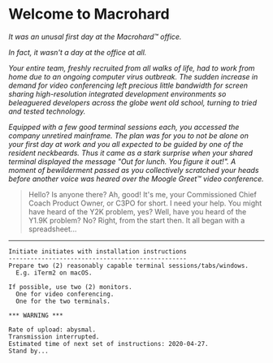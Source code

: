 # Welcome to Macrohard

_It was an unusal first day at the Macrohard™ office._

_In fact, it wasn't a day at the office at all._

_Your entire team, freshly recruited from all walks of life, had to work from home due to an ongoing computer virus outbreak. The sudden increase in demand for video conferencing left precious little bandwidth for screen sharing high-resolution integrated development environments so beleaguered developers across the globe went old school, turning to tried and tested technology._

_Equipped with a few good terminal sessions each, you accessed the company unretired mainframe. The plan was for you to not be alone on your first day at work and you all expected to be guided by one of the resident neckbeards. Thus it came as a stark surprise when your shared terminal displayed the message "Out for lunch. You figure it out!". A moment of bewilderment passed as you collectively scratched your heads before another voice was heared over the Moogle Greet™ video conference._

> Hello? Is anyone there? Ah, good! It's me, your Commissioned Chief Coach Product Owner, or C3PO for short. I need your help. You might have heard of the Y2K problem, yes? Well, have you heard of the Y1.9K problem? No? Right, from the start then. It all began with a spreadsheet...

---

```
Initiate initiates with installation instructions
-------------------------------------------------
Prepare two (2) reasonably capable terminal sessions/tabs/windows.
  E.g. iTerm2 on macOS.

If possible, use two (2) monitors.
  One for video conferencing.
  One for the two terminals.

*** WARNING ***

Rate of upload: abysmal.
Transmission interrupted.
Estimated time of next set of instructions: 2020-04-27.
Stand by...
```
